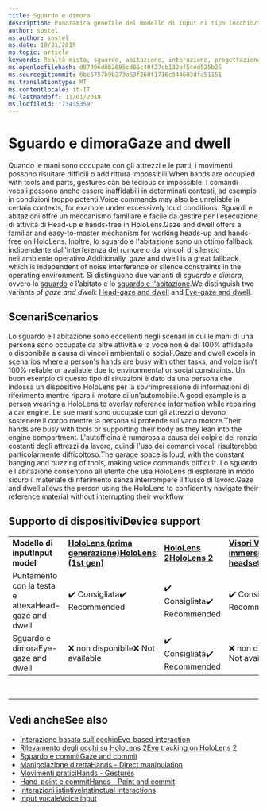 ```yaml
---
title: Sguardo e dimora
description: Panoramica generale del modello di input di tipo (occhio/testa)
author: sostel
ms.author: sostel
ms.date: 10/31/2019
ms.topic: article
keywords: Realtà mista, sguardo, abitazione, interazione, progettazione, rilevamento degli occhi, verifica della testa
ms.openlocfilehash: d87406d0b2695cd86c40f27cb132af54ed525b25
ms.sourcegitcommit: 6bc6757b9b273a63f260f1716c944603dfa51151
ms.translationtype: MT
ms.contentlocale: it-IT
ms.lasthandoff: 11/01/2019
ms.locfileid: "73435359"
---
```

# <a name="gaze-and-dwell"></a><span data-ttu-id="91719-104">Sguardo e dimora</span><span class="sxs-lookup"><span data-stu-id="91719-104">Gaze and dwell</span></span>

<span data-ttu-id="91719-105">Quando le mani sono occupate con gli attrezzi e le parti, i movimenti possono risultare difficili o addirittura impossibili.</span><span class="sxs-lookup"><span data-stu-id="91719-105">When hands are occupied with tools and parts, gestures can be tedious or impossible.</span></span> <span data-ttu-id="91719-106">I comandi vocali possono anche essere inaffidabili in determinati contesti, ad esempio in condizioni troppo potenti.</span><span class="sxs-lookup"><span data-stu-id="91719-106">Voice commands may also be unreliable in certain contexts, for example under excessively loud conditions.</span></span> <span data-ttu-id="91719-107">Sguardi e abitazioni offre un meccanismo familiare e facile da gestire per l'esecuzione di attività di Head-up e hands-free in HoloLens.</span><span class="sxs-lookup"><span data-stu-id="91719-107">Gaze and dwell offers a familiar and easy-to-master mechanism for working heads-up and hands-free on HoloLens.</span></span> <span data-ttu-id="91719-108">Inoltre, lo sguardo e l'abitazione sono un ottimo fallback indipendente dall'interferenza del rumore o dai vincoli di silenzio nell'ambiente operativo.</span><span class="sxs-lookup"><span data-stu-id="91719-108">Additionally, gaze and dwell is a great fallback which is independent of noise interference or silence constraints in the operating environment.</span></span>
<span data-ttu-id="91719-109">Si distinguono due varianti di _sguardo e dimora_, ovvero lo [sguardo](gaze-and-dwell-head.md) e l'abitato e lo [sguardo e l'abitazione](gaze-and-dwell-eyes.md).</span><span class="sxs-lookup"><span data-stu-id="91719-109">We distinguish two variants of _gaze and dwell_: [Head-gaze and dwell](gaze-and-dwell-head.md) and [Eye-gaze and dwell](gaze-and-dwell-eyes.md).</span></span>

## <a name="scenarios"></a><span data-ttu-id="91719-110">Scenari</span><span class="sxs-lookup"><span data-stu-id="91719-110">Scenarios</span></span>

<span data-ttu-id="91719-111">Lo sguardo e l'abitazione sono eccellenti negli scenari in cui le mani di una persona sono occupate da altre attività e la voce non è del 100% affidabile o disponibile a causa di vincoli ambientali o sociali.</span><span class="sxs-lookup"><span data-stu-id="91719-111">Gaze and dwell excels in scenarios where a person's hands are busy with other tasks, and voice isn't 100% reliable or available due to environmental or social constraints.</span></span> <span data-ttu-id="91719-112">Un buon esempio di questo tipo di situazioni è dato da una persona che indossa un dispositivo HoloLens per la sovrimpressione di informazioni di riferimento mentre ripara il motore di un'automobile.</span><span class="sxs-lookup"><span data-stu-id="91719-112">A good example is a person wearing a HoloLens to overlay reference information while repairing a car engine.</span></span> <span data-ttu-id="91719-113">Le sue mani sono occupate con gli attrezzi o devono sostenere il corpo mentre la persona si protende sul vano motore.</span><span class="sxs-lookup"><span data-stu-id="91719-113">Their hands are busy with tools or supporting their body as they lean into the engine compartment.</span></span> <span data-ttu-id="91719-114">L'autofficina è rumorosa a causa dei colpi e del ronzio costanti degli attrezzi da lavoro, quindi l'uso dei comandi vocali risulterebbe particolarmente difficoltoso.</span><span class="sxs-lookup"><span data-stu-id="91719-114">The garage space is loud, with the constant banging and buzzing of tools, making voice commands difficult.</span></span> <span data-ttu-id="91719-115">Lo sguardo e l'abitazione consentono all'utente che usa HoloLens di esplorare in modo sicuro il materiale di riferimento senza interrompere il flusso di lavoro.</span><span class="sxs-lookup"><span data-stu-id="91719-115">Gaze and dwell allows the person using the HoloLens to confidently navigate their reference material without interrupting their workflow.</span></span> 

## <a name="device-support"></a><span data-ttu-id="91719-116">Supporto di dispositivi</span><span class="sxs-lookup"><span data-stu-id="91719-116">Device support</span></span>

<table>
    <colgroup>
    <col width="25%" />
    <col width="25%" />
    <col width="25%" />
    <col width="25%" />
    </colgroup>
    <tr>
        <td><span data-ttu-id="91719-117"><strong>Modello di input</strong></span><span class="sxs-lookup"><span data-stu-id="91719-117"><strong>Input model</strong></span></span></td>
        <td><span data-ttu-id="91719-118"><a href="hololens-hardware-details.md"><strong>HoloLens (prima generazione)</strong></a></span><span class="sxs-lookup"><span data-stu-id="91719-118"><a href="hololens-hardware-details.md"><strong>HoloLens (1st gen)</strong></a></span></span></td>
        <td><span data-ttu-id="91719-119"><a href="https://docs.microsoft.com/hololens/hololens2-hardware"><strong>HoloLens 2</strong></span><span class="sxs-lookup"><span data-stu-id="91719-119"><a href="https://docs.microsoft.com/hololens/hololens2-hardware"><strong>HoloLens 2</strong></span></span></td>
        <td><span data-ttu-id="91719-120"><a href="immersive-headset-hardware-details.md"><strong>Visori VR immersive</strong></a></span><span class="sxs-lookup"><span data-stu-id="91719-120"><a href="immersive-headset-hardware-details.md"><strong>Immersive headsets</strong></a></span></span></td>
    </tr>
     <tr>
        <td><span data-ttu-id="91719-121">Puntamento con la testa e attesa</span><span class="sxs-lookup"><span data-stu-id="91719-121">Head-gaze and dwell</span></span></td>
        <td><span data-ttu-id="91719-122">✔️ Consigliata</span><span class="sxs-lookup"><span data-stu-id="91719-122">✔️ Recommended</span></span></td>
        <td><span data-ttu-id="91719-123">✔️ Consigliata</span><span class="sxs-lookup"><span data-stu-id="91719-123">✔️ Recommended</span></span></td>
        <td><span data-ttu-id="91719-124">✔️ Consigliata</span><span class="sxs-lookup"><span data-stu-id="91719-124">✔️ Recommended</span></span></td>
    </tr>
     <tr>
        <td><span data-ttu-id="91719-125">Sguardo e dimora</span><span class="sxs-lookup"><span data-stu-id="91719-125">Eye-gaze and dwell</span></span></td>
        <td><span data-ttu-id="91719-126">❌ non disponibile</span><span class="sxs-lookup"><span data-stu-id="91719-126">❌ Not available</span></span></td>
        <td><span data-ttu-id="91719-127">✔️ Consigliata</span><span class="sxs-lookup"><span data-stu-id="91719-127">✔️ Recommended</span></span></td>
        <td><span data-ttu-id="91719-128">❌ non disponibile</span><span class="sxs-lookup"><span data-stu-id="91719-128">❌ Not available</span></span></td>
    </tr>
</table>


<br>

---
 
 ## <a name="see-also"></a><span data-ttu-id="91719-129">Vedi anche</span><span class="sxs-lookup"><span data-stu-id="91719-129">See also</span></span>
* [<span data-ttu-id="91719-130">Interazione basata sull'occhio</span><span class="sxs-lookup"><span data-stu-id="91719-130">Eye-based interaction</span></span>](eye-gaze-interaction.md)
* [<span data-ttu-id="91719-131">Rilevamento degli occhi su HoloLens 2</span><span class="sxs-lookup"><span data-stu-id="91719-131">Eye tracking on HoloLens 2</span></span>](eye-tracking.md)
* [<span data-ttu-id="91719-132">Sguardo e commit</span><span class="sxs-lookup"><span data-stu-id="91719-132">Gaze and commit</span></span>](gaze-and-commit.md)
* [<span data-ttu-id="91719-133">Manipolazione diretta</span><span class="sxs-lookup"><span data-stu-id="91719-133">Hands - Direct manipulation</span></span>](direct-manipulation.md)
* [<span data-ttu-id="91719-134">Movimenti pratici</span><span class="sxs-lookup"><span data-stu-id="91719-134">Hands - Gestures</span></span>](gaze-and-commit.md#composite-gestures)
* [<span data-ttu-id="91719-135">Hand-point e commit</span><span class="sxs-lookup"><span data-stu-id="91719-135">Hands - Point and commit</span></span>](point-and-commit.md)
* [<span data-ttu-id="91719-136">Interazioni istintive</span><span class="sxs-lookup"><span data-stu-id="91719-136">Instinctual interactions</span></span>](interaction-fundamentals.md)
* [<span data-ttu-id="91719-137">Input vocale</span><span class="sxs-lookup"><span data-stu-id="91719-137">Voice input</span></span>](voice-input.md)
